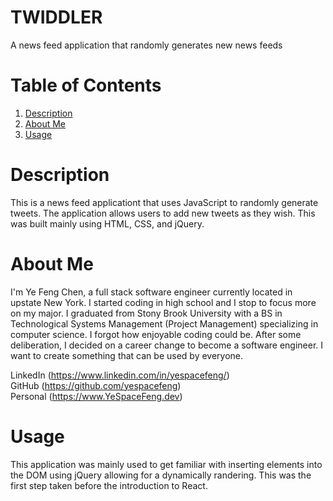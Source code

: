 # TWIDDLER

A news feed application that randomly generates new news feeds

# Table of Contents

1. [Description](#description)
2. [About Me](#about-me)
3. [Usage](#usage)

# Description

This is a news feed applicationt that uses JavaScript to randomly generate tweets. The application allows users to add new tweets as they wish. This was built mainly using HTML, CSS, and jQuery.

# About Me

I'm Ye Feng Chen, a full stack software engineer currently located in upstate New York. I started coding in high school and I stop to focus more on my major. I graduated from Stony Brook University with a BS in Technological Systems Management (Project Management) specializing in computer science. I forgot how enjoyable coding could be. After some deliberation, I decided on a career change to become a software engineer. I want to create something that can be used by everyone.

LinkedIn (https://www.linkedin.com/in/yespacefeng/) <br/>
GitHub (https://github.com/yespacefeng) <br/>
Personal (https://www.YeSpaceFeng.dev) <br/>

# Usage

This application was mainly used to get familiar with inserting elements into the DOM using jQuery allowing for a dynamically randering. This was the first step taken before the introduction to React.
